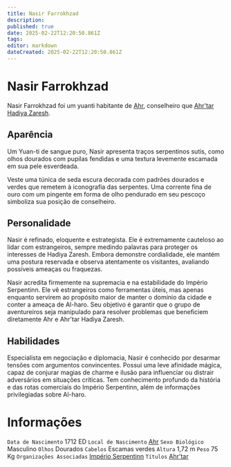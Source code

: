 ```yaml
---
title: Nasir Farrokhzad
description: 
published: true
date: 2025-02-22T12:20:50.861Z
tags: 
editor: markdown
dateCreated: 2025-02-22T12:20:50.861Z
---
```


# Nasir Farrokhzad
Nasir Farrokhzad foi um yuanti habitante de [Ahr](/lugares/plano-material/drafeon/sudeste-de-drafeon/ahr), conselheiro que [Ahr'tar Hadiya Zaresh](/individuos/arhtar-hadiya-zaresh).

## Aparência

Um Yuan-ti de sangue puro, Nasir apresenta traços serpentinos sutis, como olhos dourados com pupilas fendidas e uma textura levemente escamada em sua pele esverdeada.

Veste uma túnica de seda escura decorada com padrões dourados e verdes que remetem à iconografia das serpentes. Uma corrente fina de ouro com um pingente em forma de olho pendurado em seu pescoço simboliza sua posição de conselheiro.

## Personalidade

Nasir é refinado, eloquente e estrategista. Ele é extremamente cauteloso ao lidar com estrangeiros, sempre medindo palavras para proteger os interesses de Hadiya Zaresh. Embora demonstre cordialidade, ele mantém uma postura reservada e observa atentamente os visitantes, avaliando possíveis ameaças ou fraquezas.

Nasir acredita firmemente na supremacia e na estabilidade do Império Serpentinn. Ele vê estrangeiros como ferramentas úteis, mas apenas enquanto servirem ao propósito maior de manter o domínio da cidade e conter a ameaça de Al-haro. Seu objetivo é garantir que o grupo de aventureiros seja manipulado para resolver problemas que beneficiem diretamente Ahr e Ahr'tar Hadiya Zaresh.

## Habilidades

Especialista em negociação e diplomacia, Nasir é conhecido por desarmar tensões com argumentos convincentes. Possui uma leve afinidade mágica, capaz de conjurar magias de charme e ilusão para influenciar ou distrair adversários em situações críticas. Tem conhecimento profundo da história e das rotas comerciais do Império Serpentinn, além de informações privilegiadas sobre Al-haro.

# Informações
`Data de Nascimento` 1712 ED
`Local de Nascimento` [Ahr](/lugares/plano-material/drafeon/sudeste-de-drafeon/ahr)
`Sexo Biológico` Masculino
`Olhos` Dourados
`Cabelos` Escamas verdes
`Altura` 1,72 m
`Peso` 75 Kg
`Organizações Associadas` [Império Serpentinn](/faccoes/nacoes/imperio-serpentinn)
`Títulos` [Ahr'tar](/rankings-e-titulos/imperio-serpentinn/ahrtar)